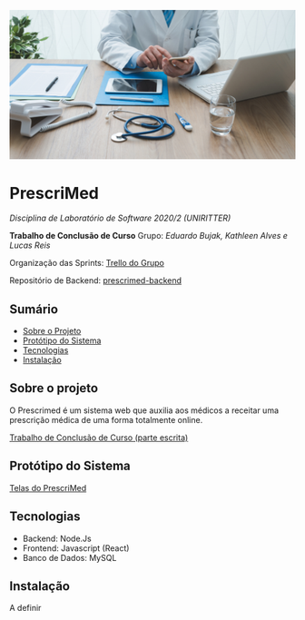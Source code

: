 ![](public/images/prescrição-médica-digital.jpg)

# PrescriMed
_Disciplina de Laboratório de Software 2020/2 (UNIRITTER)_

**Trabalho de Conclusão de Curso**
Grupo: *Eduardo Bujak, Kathleen Alves e Lucas Reis*

Organização das Sprints: [Trello do Grupo](https://trello.com/b/gMLWFcuL/prescri%C3%A7%C3%A3o-m%C3%A9dica)

Repositório de Backend: [prescrimed-backend](https://github.com/kdalves/prescrimed-backend)

## Sumário
* [Sobre o Projeto](#sobre-o-projeto)
* [Protótipo do Sistema](#protótipo-do-sistema)
* [Tecnologias](#tecnologias)
* [Instalação](#instalação)

## Sobre o projeto
O Prescrimed é um sistema web que auxilia aos médicos a receitar uma prescrição médica de uma forma totalmente online.

[Trabalho de Conclusão de Curso (parte escrita)](https://docs.google.com/document/d/1MPuaZft-VmtVFfSRwWWfKI7wRUmH9VSNEW2N_HstR2U/edit?usp=sharing)

## Protótipo do Sistema
[Telas do PrescriMed](https://xd.adobe.com/view/9083291f-f316-40a7-899c-b4f2a2964e8a-c5d0/?fullscreen)

## Tecnologias
- Backend: Node.Js
- Frontend: Javascript (React)
- Banco de Dados: MySQL

## Instalação
A definir
